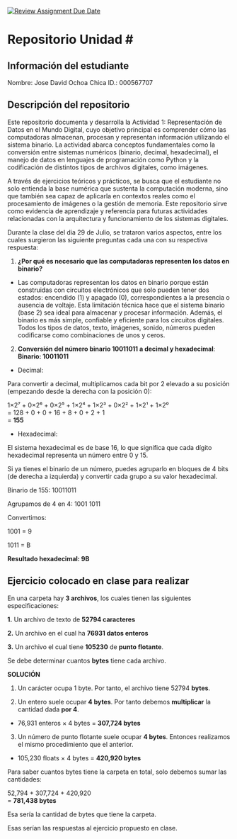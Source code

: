 [![Review Assignment Due Date](https://classroom.github.com/assets/deadline-readme-button-22041afd0340ce965d47ae6ef1cefeee28c7c493a6346c4f15d667ab976d596c.svg)](https://classroom.github.com/a/rEzvQPOM)
# Repositorio Unidad \#
## Información del estudiante
Nombre:  Jose David Ochoa Chica 
ID.:  000567707
## Descripción del repositorio
Este repositorio documenta y desarrolla la Actividad 1: Representación de Datos en el Mundo Digital, cuyo objetivo principal es comprender cómo las computadoras almacenan, procesan y representan información utilizando el sistema binario. La actividad abarca conceptos fundamentales como la conversión entre sistemas numéricos (binario, decimal, hexadecimal), el manejo de datos en lenguajes de programación como Python y la codificación de distintos tipos de archivos digitales, como imágenes.

A través de ejercicios teóricos y prácticos, se busca que el estudiante no solo entienda la base numérica que sustenta la computación moderna, sino que también sea capaz de aplicarla en contextos reales como el procesamiento de imágenes o la gestión de memoria. Este repositorio sirve como evidencia de aprendizaje y referencia para futuras actividades relacionadas con la arquitectura y funcionamiento de los sistemas digitales.

Durante la clase del dia 29 de Julio, se trataron varios aspectos, entre los cuales surgieron las siguiente preguntas cada una con su respectiva respuesta:

1. **¿Por qué es necesario que las computadoras representen los datos en binario?**

- Las computadoras representan los datos en binario porque están construidas con circuitos electrónicos que solo pueden tener dos estados: encendido (1) y apagado (0), correspondientes a la presencia o ausencia de voltaje. Esta limitación técnica hace que el sistema binario (base 2) sea ideal para almacenar y procesar información. Además, el binario es más simple, confiable y eficiente para los circuitos digitales. Todos los tipos de datos, texto, imágenes, sonido, números pueden codificarse como combinaciones de unos y ceros.

2. **Conversión del número binario 10011011 a decimal y hexadecimal**: 
**Binario: 10011011**

- Decimal:

Para convertir a decimal, multiplicamos cada bit por 2 elevado a su posición (empezando desde la derecha con la posición 0):

1×2⁷ + 0×2⁶ + 0×2⁵ + 1×2⁴ + 1×2³ + 0×2² + 1×2¹ + 1×2⁰  
= 128 + 0 + 0 + 16 + 8 + 0 + 2 + 1  
= **155**

- Hexadecimal:

El sistema hexadecimal es de base 16, lo que significa que cada dígito hexadecimal representa un número entre 0 y 15.

Si ya tienes el binario de un número, puedes agruparlo en bloques de 4 bits (de derecha a izquierda) y convertir cada grupo a su valor hexadecimal.


Binario de 155: 10011011

Agrupamos de 4 en 4: 1001 1011

Convertimos:

1001 = 9

1011 = B

 **Resultado hexadecimal: 9B**

 
 ## **Ejercicio colocado en clase para realizar**

En una carpeta hay **3 archivos**, los cuales tienen las siguientes especificaciones:

**1.** Un archivo de texto de **52794 caracteres**

**2.** Un archivo en el cual ha **76931 datos enteros**

**3.** Un archivo el cual tiene **105230** de **punto flotante**.

Se debe determinar cuantos **bytes** tiene cada archivo.

**SOLUCIÓN**

1. Un carácter  ocupa 1 byte. Por tanto, el archivo tiene 52794 **bytes**.

2. Un entero suele ocupar **4 bytes**. Por tanto debemos **multiplicar** la cantidad dada **por 4**. 

- 76,931 enteros × 4 bytes = **307,724 bytes**

3. Un número de punto flotante suele ocupar **4 bytes**. Entonces realizamos el mismo procedimiento que el anterior.

- 105,230 floats × 4 bytes = **420,920 bytes**

Para saber cuantos bytes tiene la carpeta en total, solo debemos sumar las cantidades:

52,794 +  307,724  + 420,920  
= **781,438 bytes**

Esa sería la cantidad de bytes que tiene la carpeta.


Esas serían las respuestas al ejercicio propuesto en clase.


